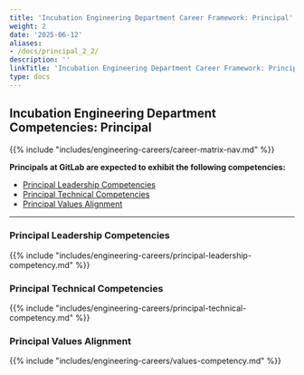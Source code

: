 ```yaml
---
title: 'Incubation Engineering Department Career Framework: Principal'
weight: 2
date: '2025-06-12'
aliases:
- /docs/principal_2_2/
description: ''
linkTitle: 'Incubation Engineering Department Career Framework: Principal'
type: docs
---
```


## Incubation Engineering Department Competencies: Principal

{{% include "includes/engineering-careers/career-matrix-nav.md" %}}

**Principals at GitLab are expected to exhibit the following competencies:**

- [Principal Leadership Competencies](#principal-leadership-competencies)
- [Principal Technical Competencies](#principal-technical-competencies)
- [Principal Values Alignment](#principal-values-alignment)

---

### Principal Leadership Competencies

{{% include "includes/engineering-careers/principal-leadership-competency.md" %}}
  
### Principal Technical Competencies

{{% include "includes/engineering-careers/principal-technical-competency.md" %}}

### Principal Values Alignment

{{% include "includes/engineering-careers/values-competency.md" %}}
